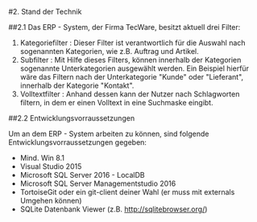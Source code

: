 #2. Stand der Technik

##2.1 Das ERP - System, der Firma TecWare, besitzt aktuell drei Filter:

1. Kategoriefilter : Dieser Filter ist verantwortlich für die Auswahl nach sogenannten Kategorien, wie z.B. Auftrag und Artikel.
2. Subfilter : Mit Hilfe dieses Filters, können innerhalb der Kategorien sogenannte Unterkategorien ausgewählt werden. Ein Beispiel hierfür wäre das Filtern nach der Unterkategorie "Kunde" oder "Lieferant", innerhalb der Kategorie "Kontakt".
3. Volltextfilter : Anhand dessen kann der Nutzer nach Schlagworten filtern, in dem er einen Volltext in eine Suchmaske eingibt. 

##2.2 Entwicklungsvorraussetzungen

Um an dem ERP - System arbeiten zu können, sind folgende Entwicklungsvorraussetzungen gegeben:

 * Mind. Win 8.1
 * Visual Studio 2015
 * Microsoft SQL Server 2016 - LocalDB
 * Microsoft SQL Server Managementstudio 2016
 * TortoiseGit oder ein git-client deiner Wahl (er muss mit externals Umgehen können)
 * SQLite Datenbank Viewer (z.B. http://sqlitebrowser.org/)  



